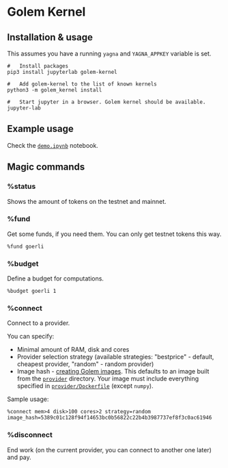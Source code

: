 # Golem Kernel

## Installation & usage

This assumes you have a running `yagna` and `YAGNA_APPKEY` variable is set.

```
#   Install packages
pip3 install jupyterlab golem-kernel

#   Add golem-kernel to the list of known kernels
python3 -m golem_kernel install

#   Start jupyter in a browser. Golem kernel should be available.
jupyter-lab
```

## Example usage

Check the [`demo.ipynb`](demo.ipynb) notebook.

## Magic commands

### %status

Shows the amount of tokens on the testnet and mainnet.

### %fund

Get some funds, if you need them. You can only get testnet tokens this way.

```
%fund goerli
```

### %budget

Define a budget for computations.

```
%budget goerli 1
```

### %connect

Connect to a provider.

You can specify:

*   Minimal amount of RAM, disk and cores
*   Provider selection strategy (available strategies: "bestprice" - default, cheapest provider, "random" - random provider)
*   Image hash - [creating Golem images](https://handbook.golem.network/requestor-tutorials/vm-runtime/convert-a-docker-image-into-a-golem-image). This
    defaults to an image built from the [`provider`](provider) directory. Your image must include everything specified in [`provider/Dockerfile`](provider/Dockerfile) (except `numpy`).

Sample usage:

```
%connect mem>4 disk>100 cores>2 strategy=random image_hash=5389c01c128f94f14653bc0b56822c22b4b3987737ef8f3c0ac61946
```

### %disconnect

End work (on the current provider, you can connect to another one later) and pay.
